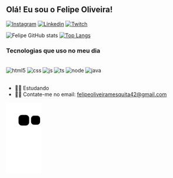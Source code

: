 ## Olá! Eu sou o Felipe Oliveira!

[![Instagram](https://img.shields.io/badge/Instagram-E4405F?style=for-the-badge&logo=instagram&logoColor=white)](https://instagram.com/felips._)
[![Linkedin](https://img.shields.io/badge/LinkedIn-0077B5?style=for-the-badge&logo=linkedin&logoColor=white)](https://www.linkedin.com/in/felipe-oliveira-mesquita-594387213/)
[![Twitch](https://img.shields.io/badge/Twitch-9146FF?style=for-the-badge&logo=twitch&logoColor=white)](https://www.twitch.tv/deadplay14)

![Felipe GitHub stats](https://github-readme-stats.vercel.app/api?username=FelipeOliveira42&show_icons=true&theme=dracula)
[![Top Langs](https://github-readme-stats.vercel.app/api/top-langs/?username=FelipeOliveira42&layout=donut&theme=dracula)](https://github.com/anuraghazra/github-readme-stats)

### Tecnologias que uso no meu dia

<div style="display: inline_block"><br/>
  <img align="center" alt="html5" src="https://img.shields.io/badge/HTML5-E34F26?style=for-the-badge&logo=html5&logoColor=white"/>
  <img align="center" alt="css" src="https://img.shields.io/badge/CSS3-1572B6?style=for-the-badge&logo=css3&logoColor=white"/>
  <img align="center" alt="js" src="https://img.shields.io/badge/JavaScript-F7DF1E?style=for-the-badge&logo=javascript&logoColor=black"/>
  <img align="center" alt="ts" src="https://img.shields.io/badge/TypeScript-007ACC?style=for-the-badge&logo=typescript&logoColor=white"/>
  <img align="center" alt="node" src="https://img.shields.io/badge/Node.js-43853D?style=for-the-badge&logo=node.js&logoColor=white"/>
  <img align="center" alt="java" src="https://img.shields.io/badge/Java-ED8B00?style=for-the-badge&logo=openjdk&logoColor=white"/>
</div><br/>

- 🐱‍👓 Estudando 
- 🐱‍💻 Contate-me no email: felipeoliveiramesquita42@gmail.com

![snake gif](https://github.com/FelipeOliveira42/FelipeOliveira42/blob/output/github-contribution-grid-snake.svg)
